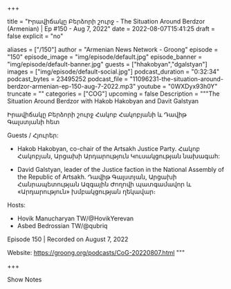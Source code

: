 
+++

title = "Իրավիճակը Բերձորի շուրջ - The Situation Around Berdzor (Armenian) | Ep #150 - Aug 7, 2022"
date = 2022-08-07T15:41:25
draft = false
explicit = "no"

aliases = ["/150"]
author = "Armenian News Network - Groong"
episode = "150"
episode_image = "img/episode/default.jpg"
episode_banner = "img/episode/default-banner.jpg"
guests = ["hhakobyan","dgalstyan"]
images = ["img/episode/default-social.jpg"]
podcast_duration = "0:32:34"
podcast_bytes = 23495252
podcast_file = "11096231-the-situation-around-berdzor-armenian-ep-150-aug-7-2022.mp3"
youtube = "0WXDyx93h0Y"
truncate = ""
categories = ["COG"]
upcoming = false
Description = """The Situation Around Berdzor with Hakob Hakobyan and Davit Galstyan

Իրավիճակը Բերձորի շուրջ Հակոբ Հակոբյանի և Դավիթ Գալստյանի հետ

Guests / Հյուրեր:

- Hakob Hakobyan, co-chair of the Artsakh Justice Party.
Հակոբ Հակոբյան, Արցախի Արդարություն Կուսակցության նախագահ:

- David Galstyan, leader of the Justice faction in the National Assembly of the Republic of Artsakh. Դավիթ Գալստյան, Արցախի Հանրապետության Ազգային Ժողովի պատգամավոր և «Արդարություն» խմբակցության ղեկավար։

Hosts:

- Hovik Manucharyan TW/@HovikYerevan
- Asbed Bedrossian TW/@qubriq

Episode 150 | Recorded on August 7, 2022

Website: https://groong.org/podcasts/CoG-20220807.html
"""

+++

Show Notes

